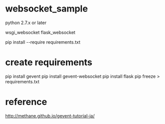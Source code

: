 # websocket_sample

python 2.7.x or  later

wsgi_websocket
flask_websocket

pip install --require requirements.txt

# create requirements 
pip install gevent
pip install gevent-websocket
pip install flask
pip freeze > requirements.txt

# reference
http://methane.github.io/gevent-tutorial-ja/
